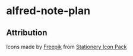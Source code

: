 # alfred-note-plan

## Attribution

Icons made by [Freepik](https://www.flaticon.com/authors/freepik) from [Stationery Icon Pack](https://www.flaticon.com/packs/stationery-34)
